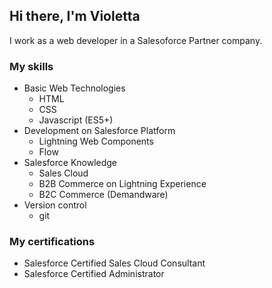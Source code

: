 ## Hi there, I'm Violetta

I work as a web developer in a Salesoforce Partner company. 

### My skills

* Basic Web Technologies
  -  HTML
  -  CSS
  -  Javascript (ES5+)
* Development on Salesforce Platform
  - Lightning Web Components
  - Flow
* Salesforce Knowledge
  - Sales Cloud
  - B2B Commerce on Lightning Experience
  - B2C Commerce (Demandware)
* Version control
  - git

### My certifications

- Salesforce Certified Sales Cloud Consultant
- Salesforce Certified Administrator
